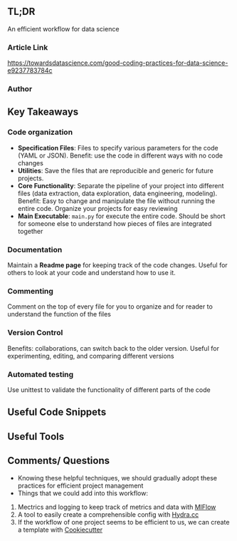## TL;DR
An efficient workflow for data science

### Article Link
https://towardsdatascience.com/good-coding-practices-for-data-science-e9237783784c

### Author

## Key Takeaways
### Code organization
* **Specification Files**: Files to specify various parameters for the code (YAML or JSON). Benefit: use the code in different ways with no code changes
* **Utilities**: Save the files that are reproducible and generic for future projects. 
*  **Core Functionality**: Separate the pipeline of your project into different files (data extraction, data exploration, data engineering, modeling). Benefit: Easy to change and manipulate the file without running the entire code. Organize your projects for easy reviewing
* **Main Executable**: `main.py` for execute the entire code. Should be short for someone else to understand how pieces of files are integrated together

### Documentation
Maintain a **Readme page** for keeping track of the code changes. Useful for others to look at your code and understand how to use it.  

### Commenting
Comment on the top of every file for you to organize and for reader to understand the function of the files

### Version Control
Benefits: collaborations, can switch back to the older version. Useful for experimenting, editing, and comparing different versions

### Automated testing
Use unittest to validate the functionality of different parts of the code

## Useful Code Snippets

## Useful Tools

## Comments/ Questions
* Knowing these helpful techniques, we should gradually adopt these practices for efficient project management
* Things that we could add into this workflow:

1. Mectrics and logging to keep track of metrics and data with [MlFlow](https://mlflow.org/)
1. A tool to easily create a comprehensible config with [Hydra.cc](https://hydra.cc/)
1. If the workflow of one project seems to be efficient to us, we can create a template with [Cookiecutter](https://github.com/cookiecutter/cookiecutter)